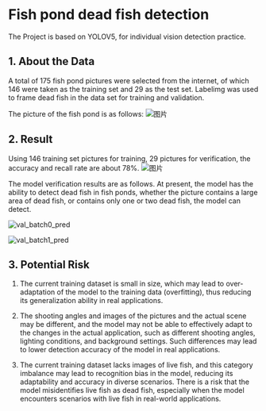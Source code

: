# Fish pond dead fish detection

The Project is based on YOLOV5, for individual vision detection practice.

## 1. About the Data

A total of 175 fish pond pictures were selected from the internet, of which 146 were taken as the training set and 29 as the test set. Labelimg was used to frame dead fish in the data set for training and validation. 

The picture of the fish pond is as follows:
![图片](https://github.com/user-attachments/assets/ac8042b4-c900-4bdb-8e71-650003e50df0)

## 2. Result

Using 146 training set pictures for training, 29 pictures for verification, the accuracy and recall rate are about 78%.
![图片](https://github.com/user-attachments/assets/cab76a97-8a5a-4092-a8c5-971604df27e2)


The model verification results are as follows. At present, the model has the ability to detect dead fish in fish ponds, whether the picture contains a large area of dead fish, or contains only one or two dead fish, the model can detect.

![val_batch0_pred](https://github.com/user-attachments/assets/e704a911-3173-4896-812d-77a7c09f8d21)

![val_batch1_pred](https://github.com/user-attachments/assets/084268c4-e3d4-48bd-b5ca-ee7181a7997c)


## 3. Potential Risk

1. The current training dataset is small in size, which may lead to over-adaptation of the model to the training data (overfitting), thus reducing its generalization ability in real applications.

2. The shooting angles and images of the pictures and the actual scene may be different, and the model may not be able to effectively adapt to the changes in the actual application, such as different shooting angles, lighting conditions, and background settings. Such differences may lead to lower detection accuracy of the model in real applications.

3. The current training dataset lacks images of live fish, and this category imbalance may lead to recognition bias in the model, reducing its adaptability and accuracy in diverse scenarios. There is a risk that the model misidentifies live fish as dead fish, especially when the model encounters scenarios with live fish in real-world applications.
